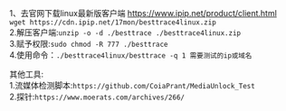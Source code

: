 1、去官网下载linux最新版客户端 https://www.ipip.net/product/client.html   
`wget https://cdn.ipip.net/17mon/besttrace4linux.zip`   
2.解压客户端:`unzip -o -d ./besttrace ./besttrace4linux.zip`   
3.赋予权限:`sudo chmod -R 777 ./besttrace`   
4.使用命令：`./besttrace4linux/besttrace -q 1 需要测试的ip或域名`   


其他工具:   
1.流媒体检测脚本:`https://github.com/CoiaPrant/MediaUnlock_Test`   
2.探针:`https://www.moerats.com/archives/266/`
